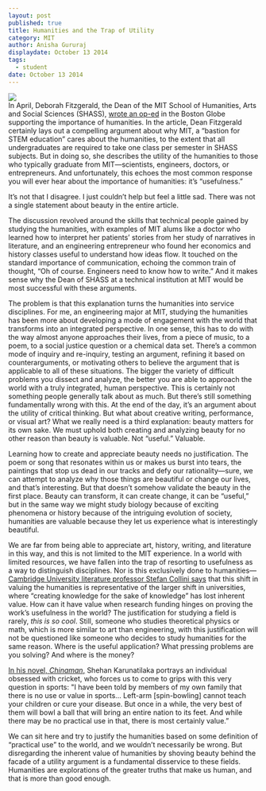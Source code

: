 ```yaml
---
layout: post
published: true
title: Humanities and the Trap of Utility
category: MIT
author: Anisha Gururaj
displaydate: October 13 2014
tags: 
  - student
date: October 13 2014
---
```


![](http://phdcomics.com/comics/archive/phd011808s.gif)    
In April, Deborah Fitzgerald, the Dean of the MIT School of Humanities, Arts and Social Sciences (SHASS), [wrote an op-ed](http://www.bostonglobe.com/opinion/2014/04/30/mit-humanities-are-just-important-stem/ZOArg1PgEFy2wm4ptue56I/story.html) in the Boston Globe supporting the importance of humanities. In the article, Dean Fitzgerald certainly lays out a compelling argument about why MIT, a “bastion for STEM education” cares about the humanities, to the extent that all undergraduates are required to take one class per semester in SHASS subjects. But in doing so, she describes the utility of the humanities to those who typically graduate from MIT—scientists, engineers, doctors, or entrepreneurs. And unfortunately, this echoes the most common response you will ever hear about the importance of humanities: it’s “usefulness.”

It’s not that I disagree. I just couldn’t help but feel a little sad. There was not a single statement about beauty in the entire article. 

The discussion revolved around the skills that technical people gained by studying the humanities, with examples of MIT alums like a doctor who learned how to interpret her patients’ stories from her study of narratives in literature, and an engineering entrepreneur who found her economics and history classes useful to understand how ideas flow. It touched on the standard importance of communication, echoing the common train of thought, “Oh of course. Engineers need to know how to write.” And it makes sense why the Dean of SHASS at a technical institution at MIT would be most successful with these arguments. 

The problem is that this explanation turns the humanities into service disciplines. For me, an engineering major at MIT, studying the humanities has been more about developing a mode of engagement with the world that transforms into an integrated perspective. In one sense, this has to do with the way almost anyone approaches their lives, from a piece of music, to a poem, to a social justice question or a chemical data set. There’s a common mode of inquiry and re-inquiry, testing an argument, refining it based on counterarguments, or motivating others to believe the argument that is applicable to all of these situations. The bigger the variety of difficult problems you dissect and analyze, the better you are able to approach the world with a truly integrated, human perspective.  This is certainly not something people generally talk about as much. 
But there’s still something fundamentally wrong with this. At the end of the day, it’s an argument about the utility of critical thinking. But what about creative writing, performance, or visual art? What we really need is a third explanation: beauty matters for its own sake. We must uphold both creating and analyzing beauty for no other reason than beauty is valuable.  Not “useful.” Valuable. 

Learning how to create and appreciate beauty needs no justification. The poem or song that resonates within us or makes us burst into tears, the paintings that stop us dead in our tracks and defy our rationality—sure, we can attempt to analyze why those things are beautiful or change our lives, and that’s interesting. But that doesn’t somehow validate the beauty in the first place. Beauty can transform, it can create change, it can be “useful,” but in the same way we might study biology because of exciting phenomena or history because of the intriguing evolution of society, humanities are valuable because they let us experience what is interestingly beautiful. 

We are far from being able to appreciate art, history, writing, and literature in this way, and this is not limited to the MIT experience. In a world with limited resources, we have fallen into the trap of resorting to usefulness as a way to distinguish disciplines. Nor is this exclusively done to humanities—[Cambridge University literature professor Stefan Collini says](http://news.harvard.edu/gazette/story/2013/05/oh-the-humanities/) that this shift in valuing the humanities is representative of the larger shift in universities, where “creating knowledge for the sake of knowledge” has lost inherent value. How can it have value when research funding hinges on proving the work’s usefulness in the world? The justification for studying a field is rarely, _this is so cool_. Still, someone who studies theoretical physics or math, which is more similar to art than engineering, with this justification will not be questioned like someone who decides to study humanities for the same reason. Where is the useful application? What pressing problems are you solving? And where is the money?

[In his novel, _Chinaman_,](http://www.independent.co.uk/arts-entertainment/books/reviews/chinaman-by-shehan-karunatilaka-2276043.html) Shehan Karunatilaka portrays an individual obsessed with cricket, who forces us to come to grips with this very question in sports: "I have been told by members of my own family that there is no use or value in sports... Left-arm [spin-bowling] cannot teach your children or cure your disease. But once in a while, the very best of them will bowl a ball that will bring an entire nation to its feet. And while there may be no practical use in that, there is most certainly value.”

We can sit here and try to justify the humanities based on some definition of “practical use” to the world, and we wouldn’t necessarily be wrong. But disregarding the inherent value of humanities by shoving beauty behind the facade of a utility argument is a fundamental disservice to these fields. Humanities are explorations of the greater truths that make us human, and that is more than good enough.